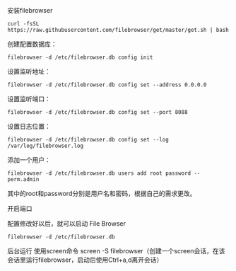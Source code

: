 安装filebrowser
```
curl -fsSL https://raw.githubusercontent.com/filebrowser/get/master/get.sh | bash
```
创建配置数据库：
```
filebrowser -d /etc/filebrowser.db config init
```
设置监听地址：
```
filebrowser -d /etc/filebrowser.db config set --address 0.0.0.0
```
设置监听端口：
```
filebrowser -d /etc/filebrowser.db config set --port 8088
```
设置日志位置：
```
filebrowser -d /etc/filebrowser.db config set --log /var/log/filebrowser.log
```
添加一个用户：
```
filebrowser -d /etc/filebrowser.db users add root password --perm.admin
```
其中的root和password分别是用户名和密码，根据自己的需求更改。  

开启端口  

配置修改好以后，就可以启动 File Browser   
```
filebrowser -d /etc/filebrowser.db
```

后台运行
使用screen命令
screen -S filebrowser（创建一个screen会话，在该会话里运行filebrowser，启动后使用Ctrl+a,d离开会话）
